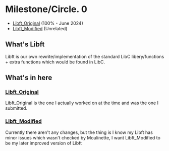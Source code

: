 # Milestone/Circle. 0

- [Libft_Original](https://github.com/vbrabandt2005/42_Wolfsburg-VB/tree/main/Circle-00_June2024/Libft_Original-2024) (100% - June 2024)
- [Libft_Modified](https://github.com/vbrabandt2005/42_Wolfsburg-VB/tree/main/Circle-00_June2024/Libft_Modified-2024) (Unrelated)

## What's Libft

Libft is our own rewrite/implementation of the standard LibC libery/functions + extra functions which would be found in LibC.

## What's in here

### [Libft_Original](https://github.com/vbrabandt2005/42_Wolfsburg-VB/tree/main/Circle-00_June2024/Libft_Original-2024)

Libft_Original is the one I actually worked on at the time and was the one I submitted.

### [Libft_Modified](https://github.com/vbrabandt2005/42_Wolfsburg-VB/tree/main/Circle-00_June2024/Libft_Modified-2024)

Currently there aren't any changes, but the thing is I know my Libft has minor issues which wasn't checked by Moulinette, I want Libft_Modified to be my later improved version of Libft
